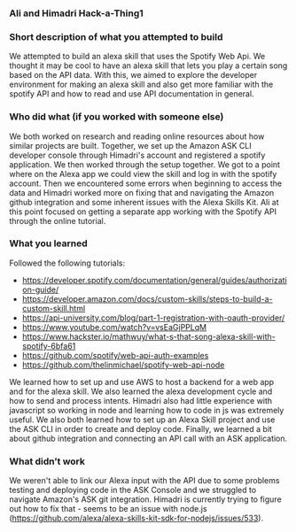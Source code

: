 ### Ali and Himadri Hack-a-Thing1

### Short description of what you attempted to build
We attempted to build an alexa skill that uses the Spotify Web Api. We thought it may be cool to have an alexa skill that lets you play a certain song based on the API data. With this, we aimed to explore the developer environment for making an alexa skill and also get more familiar with the spotify API and how to read and use API documentation in general.
### Who did what (if you worked with someone else)
We both worked on research and reading online resources about how similar projects are built. Together, we set up the Amazon ASK CLI developer console through Himadri's account and registered a spotify application. We then worked through the setup together. We got to a point where on the Alexa app we could view the skill and log in with the spotify account. Then we encountered some errors when beginning to access the data and Himadri worked more on fixing that and navigating the Amazon github integration and some inherent issues with the Alexa Skills Kit. Ali at this point focused on getting a separate app working with the Spotify API through the online tutorial.
### What you learned

Followed the following tutorials: 
- https://developer.spotify.com/documentation/general/guides/authorization-guide/
- https://developer.amazon.com/docs/custom-skills/steps-to-build-a-custom-skill.html
- https://api-university.com/blog/part-1-registration-with-oauth-provider/
- https://www.youtube.com/watch?v=vsEaGjPPLqM
- https://www.hackster.io/mathwuy/what-s-that-song-alexa-skill-with-spotify-6bfa61
- https://github.com/spotify/web-api-auth-examples
- https://github.com/thelinmichael/spotify-web-api-node

We learned how to set up and use AWS to host a backend for a web app and for the alexa skill. We also learned the alexa development cycle and how to send and process intents. Himadri also had little experience with javascript so working in node and learning how to code in js was extremely useful. We also both learned how to set up an Alexa Skill project and use the ASK CLI in order to create and deploy code. Finally, we learned a bit about github integration and connecting an API call with an ASK application.

### What didn’t work

We weren't able to link our Alexa input with the API due to some problems testing and deploying code in the ASK Console and we struggled to navigate Amazon's ASK git integration. Himadri is currently trying to figure out how to fix that - seems to be an issue with node.js (https://github.com/alexa/alexa-skills-kit-sdk-for-nodejs/issues/533).